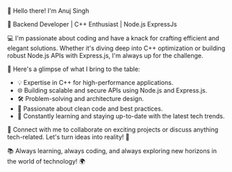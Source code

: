 👋 Hello there! I'm Anuj Singh

🚀 Backend Developer | C++ Enthusiast | Node.js ExpressJs

💻 I'm passionate about coding and have a knack for crafting efficient and elegant solutions. Whether it's diving deep into C++ optimization or building robust Node.js APIs with Express.js, I'm always up for the challenge.

🌟 Here's a glimpse of what I bring to the table:

- 💡 Expertise in C++ for high-performance applications.
- 🌐 Building scalable and secure APIs using Node.js and Express.js.
- 🛠️ Problem-solving and architecture design.
- 🌈 Passionate about clean code and best practices.
- 🚀 Constantly learning and staying up-to-date with the latest tech trends.

🔗 Connect with me to collaborate on exciting projects or discuss anything tech-related. Let's turn ideas into reality! 🤝

📚 Always learning, always coding, and always exploring new horizons in the world of technology! 🌍

